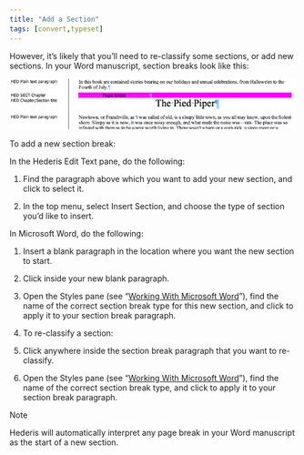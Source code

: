 ```yaml
---
title: "Add a Section"
tags: [convert,typeset]
---
```

 
<html><body><section data-type="chapter" class="hsecchapter" data-hederis-type="hsecchapter" id="add-a-section" data-pi-attrs="id: add-a-section; data-tags: convert,typeset;" role="doc-chapter" data-tags="convert,typeset" data-author-name=" " data-book-title=" " title="Add a Section"><p class="hblkp" data-hederis-type="hblkp" id="pr3hkRQeV">However, it&#8217;s likely that you&#8217;ll need to re-classify some sections, or add new sections. In your Word manuscript, section breaks look like this:</p><img data-hederis-type="hblkimg" class="hblkimg" id="pLlG54L7Z" src="/images/sectbr.png" data-img-src="/images/sectbr.png"/><p class="hblkp" data-hederis-type="hblkp" id="p0JU007gW">To add a new section break:</p><p class="hblkp" data-hederis-type="hblkp" id="p1Nz1O1uI">In the Hederis Edit Text pane, do the following:</p><ol class="hwprnumlist" data-hederis-type="hwprnumlist" id="psDIor3VZ"><li class="hblkoli" data-hederis-type="hblkoli" id="liq17dHZMM"><p class="hblkoli" data-hederis-type="hblklip" id="p6WJM7R0k">Find the paragraph above which you want to add your new section, and click to select it.</p></li><li class="hblkoli" data-hederis-type="hblkoli" id="li8rP9SVXK"><p class="hblkoli" data-hederis-type="hblklip" id="pv7rqJz9H">In the top menu, select Insert Section, and choose the type of section you&#8217;d like to insert.</p></li></ol><p class="hblkp" data-hederis-type="hblkp" id="p8rKtmioS">In Microsoft Word, do the following:</p><ol class="hwprnumlist" data-hederis-type="hwprnumlist" id="pfuwW15Pw"><li class="hblkoli" data-hederis-type="hblkoli" id="li7IW6ZoWy"><p class="hblkoli" data-hederis-type="hblklip" id="pScebPGck">Insert a blank paragraph in the location where you want the new section to start.</p></li><li class="hblkoli" data-hederis-type="hblkoli" id="liNuXqZbeh"><p class="hblkoli" data-hederis-type="hblklip" id="pANX1XeeW">Click inside your new blank paragraph.</p></li><li class="hblkoli" data-hederis-type="hblkoli" id="lifdOUEkq3"><p class="hblkoli" data-hederis-type="hblklip" id="pkf8RXgEW">Open the Styles pane (see &#8220;<a href="{% link _docs/fine-tune-styles.md %}" class="hspana" data-hederis-type="hspana" id="pUeUAFLAz">Working With Microsoft Word</a>&#8221;), find the name of the correct section break type for this new section, and click to apply it to your section break paragraph.</p></li><li class="hblkoli" data-hederis-type="hblkoli" id="liA48USqpS"><p class="hblkoli" data-hederis-type="hblklip" id="pX8a9WsSD">To re-classify a section:</p></li><li class="hblkoli" data-hederis-type="hblkoli" id="livoYZr1vm"><p class="hblkoli" data-hederis-type="hblklip" id="pnUKRMcZY">Click anywhere inside the section break paragraph that you want to re-classify.</p></li><li class="hblkoli" data-hederis-type="hblkoli" id="lihSTYwYw1"><p class="hblkoli" data-hederis-type="hblklip" id="puDl5vcls">Open the Styles pane (see &#8220;<a href="{% link _docs/fine-tune-styles.md %}" class="hspana" data-hederis-type="hspana" id="pn239luKG">Working With Microsoft Word</a>&#8221;), find the name of the correct section break type, and click to apply it to your section break paragraph.</p></li></ol><aside class="hwprbox box" data-hederis-type="hwprbox" id="pIRNj5zi3" data-type="sidebar"><p class="hblktype" data-hederis-type="hblktype" id="pKEAOii6M">Note</p><p class="hblkp" data-hederis-type="hblkp" id="pCUbkfQ4D">Hederis will automatically interpret any page break in your Word manuscript as the start of a new section.</p></aside></section></body></html>
